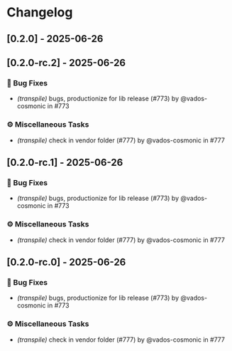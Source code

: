 # Changelog

## [0.2.0] - 2025-06-26



## [0.2.0-rc.2] - 2025-06-26

### 🐛 Bug Fixes

* *(transpile)* bugs, productionize for lib release (#773) by @vados-cosmonic in #773


### ⚙️ Miscellaneous Tasks

* *(transpile)* check in vendor folder (#777) by @vados-cosmonic in #777




## [0.2.0-rc.1] - 2025-06-26

### 🐛 Bug Fixes

* *(transpile)* bugs, productionize for lib release (#773) by @vados-cosmonic in #773


### ⚙️ Miscellaneous Tasks

* *(transpile)* check in vendor folder (#777) by @vados-cosmonic in #777




## [0.2.0-rc.0] - 2025-06-26

### 🐛 Bug Fixes

* *(transpile)* bugs, productionize for lib release (#773) by @vados-cosmonic in #773


### ⚙️ Miscellaneous Tasks

* *(transpile)* check in vendor folder (#777) by @vados-cosmonic in #777




